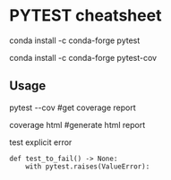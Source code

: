 PYTEST cheatsheet
=================

conda install -c conda-forge pytest

conda install -c conda-forge pytest-cov

Usage
-----
pytest --cov #get coverage report

coverage html #generate html report

test explicit error
```
def test_to_fail() -> None:
    with pytest.raises(ValueError):
``` 
